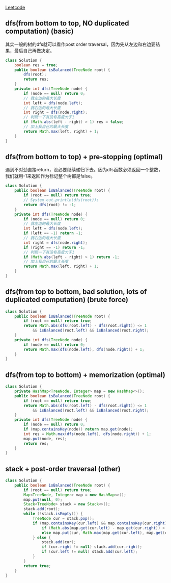 [Leetcode](https://leetcode.com/problems/balanced-binary-tree/)

## dfs(from bottom to top, NO duplicated computation) (basic)
其实一般的树的dfs就可以看作post order traversal，因为先从左边和右边要结果，最后自己再做决定。
```java
class Solution {
    boolean res = true;
    public boolean isBalanced(TreeNode root) {
        dfs(root);
        return res;
    }
    private int dfs(TreeNode node) {
        if (node == null) return 0;
        // 我左边的最大长度
        int left = dfs(node.left);
        // 我右边的最大长度
        int right = dfs(node.right);
        // 判断一下有没有高度大于1
        if (Math.abs(left - right) > 1) res = false;
        // 加上我自己的最大长度
        return Math.max(left, right) + 1;
    }
}
```
## dfs(from bottom to top) + pre-stopping (optimal)
遇到不对劲直接return，没必要继续递归下去。因为dfs函数必须返回一个整数，我们就用-1来返回作为标记整个树都是false。
```java
class Solution {
    public boolean isBalanced(TreeNode root) {
        if (root == null) return true;
        // System.out.println(dfs(root));
        return dfs(root) != -1;
    }
    private int dfs(TreeNode node) {
        if (node == null) return 0;
        // 我左边的最大长度
        int left = dfs(node.left);
        if (left == -1) return -1;
        // 我右边的最大长度
        int right = dfs(node.right);
        if (right == -1) return -1;
        // 判断一下有没有高度大于1
        if (Math.abs(left - right) > 1) return -1;
        // 加上我自己的最大长度
        return Math.max(left, right) + 1;
    }
}
```

## dfs(from top to bottom, bad solution, lots of duplicated computation) (brute force)
```java
class Solution {
    public boolean isBalanced(TreeNode root) {
        if (root == null) return true;
        return Math.abs(dfs(root.left) - dfs(root.right)) <= 1 
            && isBalanced(root.left) && isBalanced(root.right);
    }
    private int dfs(TreeNode node) {
        if (node == null) return 0;
        return Math.max(dfs(node.left), dfs(node.right)) + 1;
    }
}
```
## dfs(from top to bottom) + memorization (optimal)
```java
class Solution {
    private HashMap<TreeNode, Integer> map = new HashMap<>();
    public boolean isBalanced(TreeNode root) {
        if (root == null) return true;
        return Math.abs(dfs(root.left) - dfs(root.right)) <= 1
            && isBalanced(root.left) && isBalanced(root.right);
    }
    private int dfs(TreeNode node) {
        if (node == null) return 0;
        if (map.containsKey(node)) return map.get(node);
        int res = Math.max(dfs(node.left), dfs(node.right)) + 1;
        map.put(node, res);
        return res;
    }
}
```

## stack + post-order traversal (other)
```java
class Solution {
    public boolean isBalanced(TreeNode root) {
        if (root == null) return true;
        Map<TreeNode, Integer> map = new HashMap<>();
        map.put(null, 0);
        Stack<TreeNode> stack = new Stack<>();
        stack.add(root);
        while (!stack.isEmpty()) {
            TreeNode cur = stack.pop();
            if (map.containsKey(cur.left) && map.containsKey(cur.right)) {
                if (Math.abs(map.get(cur.left) - map.get(cur.right)) > 1) return false;
                else map.put(cur, Math.max(map.get(cur.left), map.get(cur.right)) + 1);
            } else {
                stack.add(cur);
                if (cur.right != null) stack.add(cur.right);
                if (cur.left != null) stack.add(cur.left);
            }
        }
        return true;
    }
}
```
